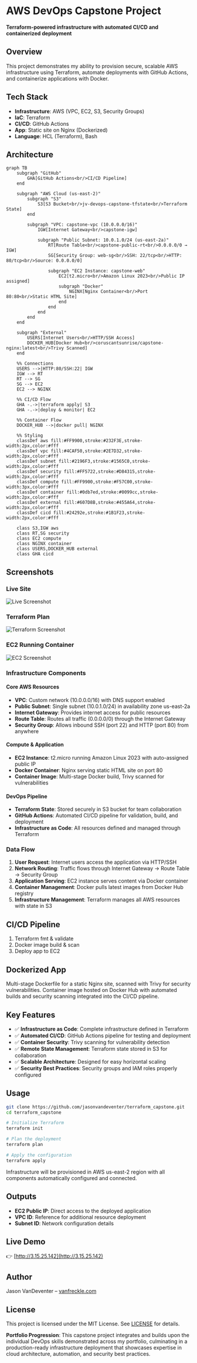 # AWS DevOps Capstone Project

**Terraform-powered infrastructure with automated CI/CD and containerized deployment**

## Overview

This project demonstrates my ability to provision secure, scalable AWS infrastructure using Terraform, automate deployments with GitHub Actions, and containerize applications with Docker.

## Tech Stack

- **Infrastructure**: AWS (VPC, EC2, S3, Security Groups)
- **IaC**: Terraform
- **CI/CD**: GitHub Actions
- **App**: Static site on Nginx (Dockerized)
- **Language**: HCL (Terraform), Bash

## Architecture

```mermaid
graph TB
    subgraph "GitHub"
        GHA[GitHub Actions<br/>CI/CD Pipeline]
    end
    
    subgraph "AWS Cloud (us-east-2)"
        subgraph "S3"
            S3[S3 Bucket<br/>jv-devops-capstone-tfstate<br/>Terraform State]
        end
        
        subgraph "VPC: capstone-vpc (10.0.0.0/16)"
            IGW[Internet Gateway<br/>capstone-igw]
            
            subgraph "Public Subnet: 10.0.1.0/24 (us-east-2a)"
                RT[Route Table<br/>capstone-public-rt<br/>0.0.0.0/0 → IGW]
                SG[Security Group: web-sg<br/>SSH: 22/tcp<br/>HTTP: 80/tcp<br/>Source: 0.0.0.0/0]
                
                subgraph "EC2 Instance: capstone-web"
                    EC2[t2.micro<br/>Amazon Linux 2023<br/>Public IP assigned]
                    subgraph "Docker"
                        NGINX[Nginx Container<br/>Port 80:80<br/>Static HTML Site]
                    end
                end
            end
        end
    end
    
    subgraph "External"
        USERS[Internet Users<br/>HTTP/SSH Access]
        DOCKER_HUB[Docker Hub<br/>coruscantsunrise/capstone-nginx:latest<br/>Trivy Scanned]
    end
    
    %% Connections
    USERS -->|HTTP:80/SSH:22| IGW
    IGW --> RT
    RT --> SG
    SG --> EC2
    EC2 --> NGINX
    
    %% CI/CD Flow
    GHA -.->|terraform apply| S3
    GHA -.->|deploy & monitor| EC2
    
    %% Container Flow
    DOCKER_HUB -->|docker pull| NGINX
    
    %% Styling
    classDef aws fill:#FF9900,stroke:#232F3E,stroke-width:2px,color:#fff
    classDef vpc fill:#4CAF50,stroke:#2E7D32,stroke-width:2px,color:#fff
    classDef subnet fill:#2196F3,stroke:#1565C0,stroke-width:2px,color:#fff
    classDef security fill:#FF5722,stroke:#D84315,stroke-width:2px,color:#fff
    classDef compute fill:#FF9900,stroke:#F57C00,stroke-width:3px,color:#fff
    classDef container fill:#0db7ed,stroke:#0099cc,stroke-width:2px,color:#fff
    classDef external fill:#607D8B,stroke:#455A64,stroke-width:2px,color:#fff
    classDef cicd fill:#24292e,stroke:#1B1F23,stroke-width:2px,color:#fff
    
    class S3,IGW aws
    class RT,SG security
    class EC2 compute
    class NGINX container
    class USERS,DOCKER_HUB external
    class GHA cicd
```
## Screenshots

### Live Site
![Live Screenshot](./assets/site.png)

### Terraform Plan
![Terraform Screenshot](./assets/plan.png)

### EC2 Running Container
![EC2 Screenshot](./assets/ec2.png)

### Infrastructure Components

#### Core AWS Resources
- **VPC**: Custom network (10.0.0.0/16) with DNS support enabled
- **Public Subnet**: Single subnet (10.0.1.0/24) in availability zone us-east-2a
- **Internet Gateway**: Provides internet access for public resources
- **Route Table**: Routes all traffic (0.0.0.0/0) through the Internet Gateway
- **Security Group**: Allows inbound SSH (port 22) and HTTP (port 80) from anywhere

#### Compute & Application
- **EC2 Instance**: t2.micro running Amazon Linux 2023 with auto-assigned public IP
- **Docker Container**: Nginx serving static HTML site on port 80
- **Container Image**: Multi-stage Docker build, Trivy scanned for vulnerabilities

#### DevOps Pipeline
- **Terraform State**: Stored securely in S3 bucket for team collaboration
- **GitHub Actions**: Automated CI/CD pipeline for validation, build, and deployment
- **Infrastructure as Code**: All resources defined and managed through Terraform

### Data Flow

1. **User Request**: Internet users access the application via HTTP/SSH
2. **Network Routing**: Traffic flows through Internet Gateway → Route Table → Security Group
3. **Application Serving**: EC2 instance serves content via Docker container
4. **Container Management**: Docker pulls latest images from Docker Hub registry
5. **Infrastructure Management**: Terraform manages all AWS resources with state in S3

## CI/CD Pipeline

1. Terraform fmt & validate
2. Docker image build & scan
3. Deploy app to EC2

## Dockerized App

Multi-stage Dockerfile for a static Nginx site, scanned with Trivy for security vulnerabilities. Container image hosted on Docker Hub with automated builds and security scanning integrated into the CI/CD pipeline.

## Key Features

- ✅ **Infrastructure as Code**: Complete infrastructure defined in Terraform
- ✅ **Automated CI/CD**: GitHub Actions pipeline for testing and deployment  
- ✅ **Container Security**: Trivy scanning for vulnerability detection
- ✅ **Remote State Management**: Terraform state stored in S3 for collaboration
- ✅ **Scalable Architecture**: Designed for easy horizontal scaling
- ✅ **Security Best Practices**: Security groups and IAM roles properly configured

## Usage

```bash
git clone https://github.com/jasonvandeventer/terraform_capstone.git
cd terraform_capstone

# Initialize Terraform
terraform init

# Plan the deployment
terraform plan

# Apply the configuration
terraform apply
```

Infrastructure will be provisioned in AWS us-east-2 region with all components automatically configured and connected.

## Outputs

- **EC2 Public IP**: Direct access to the deployed application
- **VPC ID**: Reference for additional resource deployment
- **Subnet ID**: Network configuration details

## Live Demo

👉 [http://3.15.25.142](http://3.15.25.142)


## Author

Jason VanDeventer – [vanfreckle.com](https://vanfreckle.com)

## License

This project is licensed under the MIT License. See [LICENSE](./LICENSE) for details.


**Portfolio Progression**: This capstone project integrates and builds upon the individual DevOps skills demonstrated across my portfolio, culminating in a production-ready infrastructure deployment that showcases expertise in cloud architecture, automation, and security best practices.